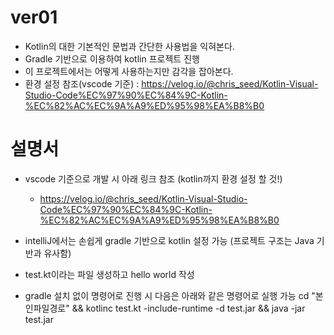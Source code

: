 # ver01
- Kotlin의 대한 기본적인 문법과 간단한 사용법을 익혀본다.
- Gradle 기반으로 이용하여 kotlin 프로젝트 진행
- 이 프로젝트에서는 어떻게 사용하는지만 감각을 잡아본다.
- 환경 설정 참조(vscode 기준) : https://velog.io/@chris_seed/Kotlin-Visual-Studio-Code%EC%97%90%EC%84%9C-Kotlin-%EC%82%AC%EC%9A%A9%ED%95%98%EA%B8%B0


# 설명서

- vscode 기준으로 개발 시 아래 링크 참조 (kotlin까지 환경 설정 할 것!)
  - https://velog.io/@chris_seed/Kotlin-Visual-Studio-Code%EC%97%90%EC%84%9C-Kotlin-%EC%82%AC%EC%9A%A9%ED%95%98%EA%B8%B0

- intelliJ에서는 손쉽게 gradle 기반으로 kotlin 설정 가능 (프로젝트 구조는 Java 기반과 유사함)

- test.kt이라는 파일 생성하고 hello world 작성

- gradle 설치 없이 명령어로 진행 시 다음은 아래와 같은 명령어로 실행 가능
cd "본인파일경로" && kotlinc test.kt -include-runtime -d test.jar && java -jar test.jar

